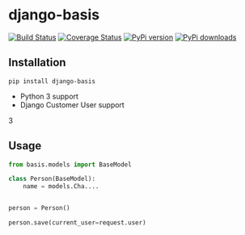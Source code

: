 # django-basis
[![Build Status](https://travis-ci.org/frecar/django-basis.png?branch=master)](https://travis-ci.org/frecar/django-basis)
[![Coverage Status](https://coveralls.io/repos/frecar/django-basis/badge.png)](https://coveralls.io/r/frecar/django-basis)
[![PyPi version](https://pypip.in/v/django-basis/badge.png)](https://crate.io/packages/django-basis/)
[![PyPi downloads](https://pypip.in/d/django-basis/badge.png)](https://crate.io/packages/django-basis/)

## Installation
    pip install django-basis


 - Python 3 support
 - Django Customer User support

3
## Usage

```python
from basis.models import BaseModel

class Person(BaseModel):
    name = models.Cha....


person = Person()

person.save(current_user=request.user)


```
